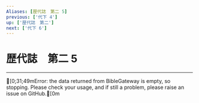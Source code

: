 ```yaml
---
Aliases: [歴代誌　第二 5]
previous: ['代下 4']
up: ['歴代誌　第二']
next: ['代下 6']
---
```

# 歴代誌　第二 5

***
[0;31;49mError: the data returned from BibleGateway is empty, so stopping. Please check your usage, and if still a problem, please raise an issue on GitHub.[0m
